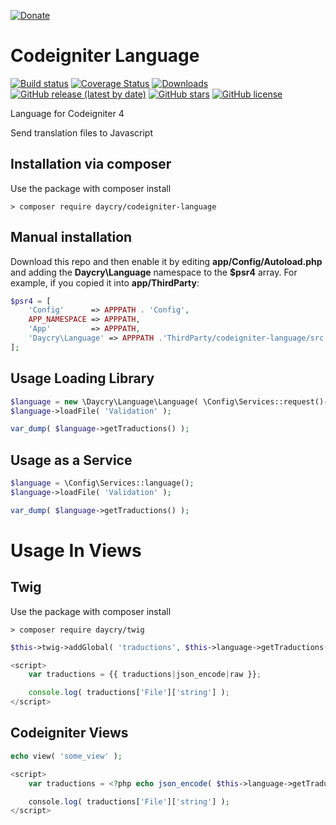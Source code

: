 [![Donate](https://img.shields.io/badge/Donate-PayPal-green.svg)](https://www.paypal.com/donate?business=SYC5XDT23UZ5G&no_recurring=0&item_name=Thank+you%21&currency_code=EUR)

# Codeigniter Language

[![Build status](https://github.com/daycry/codeigniter-language/actions/workflows/phpunit.yml/badge.svg?branch=main)](https://github.com/daycry/codeigniter-language/actions/workflows/phpunit.yml)
[![Coverage Status](https://coveralls.io/repos/github/daycry/codeigniter-language/badge.svg?branch=main)](https://coveralls.io/github/daycry/codeigniter-language?branch=main)
[![Downloads](https://poser.pugx.org/daycry/codeigniter-language/downloads)](https://packagist.org/packages/daycry/codeigniter-language)
[![GitHub release (latest by date)](https://img.shields.io/github/v/release/daycry/codeigniter-language)](https://packagist.org/packages/daycry/codeigniter-language)
[![GitHub stars](https://img.shields.io/github/stars/daycry/codeigniter-language)](https://packagist.org/packages/daycry/codeigniter-language)
[![GitHub license](https://img.shields.io/github/license/daycry/codeigniter-language)](https://github.com/daycry/codeigniter-language/blob/main/LICENSE)

Language for Codeigniter 4

Send translation files to Javascript

## Installation via composer

Use the package with composer install

	> composer require daycry/codeigniter-language

## Manual installation

Download this repo and then enable it by editing **app/Config/Autoload.php** and adding the **Daycry\Language**
namespace to the **$psr4** array. For example, if you copied it into **app/ThirdParty**:

```php
$psr4 = [
    'Config'      => APPPATH . 'Config',
    APP_NAMESPACE => APPPATH,
    'App'         => APPPATH,
    'Daycry\Language' => APPPATH .'ThirdParty/codeigniter-language/src',
];
```

## Usage Loading Library

```php
$language = new \Daycry\Language\Language( \Config\Services::request()->getLocale() );
$language->loadFile( 'Validation' );

var_dump( $language->getTraductions() );

```

## Usage as a Service

```php
$language = \Config\Services::language();
$language->loadFile( 'Validation' );

var_dump( $language->getTraductions() );

```

# Usage In Views

## Twig

Use the package with composer install

	> composer require daycry/twig

```php
$this->twig->addGlobal( 'traductions', $this->language->getTraductions() );

```

```javascript
<script>
    var traductions = {{ traductions|json_encode|raw }};

    console.log( traductions['File']['string'] );
</script>

```

## Codeigniter Views

```php
echo view( 'some_view' );

```

```php
<script>
    var traductions = <?php echo json_encode( $this->language->getTraductions() ); ?>;

    console.log( traductions['File']['string'] );
</script>

```
